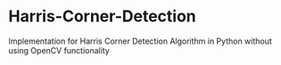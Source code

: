 # Harris-Corner-Detection
Implementation for Harris Corner Detection Algorithm in Python without using OpenCV functionality
